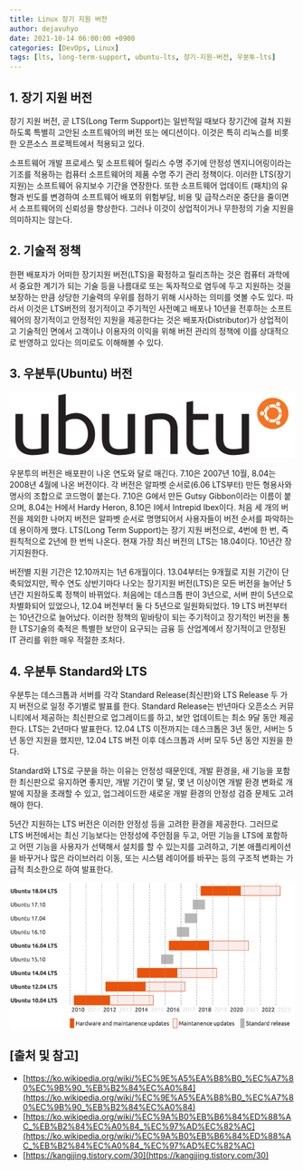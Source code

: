 ```yaml
---
title: Linux 장기 지원 버전
author: dejavuhyo
date: 2021-10-14 06:00:00 +0900
categories: [DevOps, Linux]
tags: [lts, long-term-support, ubuntu-lts, 장기-지원-버전, 우분투-lts]
---
```


## 1. 장기 지원 버전
장기 지원 버전, 곧 LTS(Long Term Support)는 일반적일 때보다 장기간에 걸쳐 지원하도록 특별히 고안된 소프트웨어의 버전 또는 에디션이다. 이것은 특히 리눅스를 비롯한 오픈소스 프로젝트에서 적용되고 있다.

소프트웨어 개발 프로세스 및 소프트웨어 릴리스 수명 주기에 안정성 엔지니어링이라는 기조를 적용하는 컴퓨터 소프트웨어의 제품 수명 주기 관리 정책이다. 이러한 LTS(장기지원)는 소프트웨어 유지보수 기간을 연장한다. 또한 소프트웨어 업데이트 (패치)의 유형과 빈도를 변경하여 소프트웨어 배포의 위험부담, 비용 및 급작스러운 중단을 줄이면서 소프트웨어의 신뢰성을 향상한다. 그러나 이것이 상업적이거나 무한정의 기술 지원을 의미하지는 않는다.

## 2. 기술적 정책
한편 배포자가 어떠한 장기지원 버전(LTS)을 확정하고 릴리즈하는 것은 컴퓨터 과학에서 중요한 계기가 되는 기술 등을 나름대로 또는 독자적으로 염두에 두고 지원하는 것을 보장하는 만큼 상당한 기술력의 우위를 점하기 위해 시사하는 의미를 엿볼 수도 있다. 따라서 이것은 LTS버전의 정기적이고 주기적인 사전예고 배포나 10년을 전후하는 소프트웨어의 장기적이고 안정적인 지원을 제공한다는 것은 배포자(Distributor)가 상업적이고 기술적인 면에서 고객이나 이용자의 이익을 위해 버전 관리의 정책에 이를 상대적으로 반영하고 있다는 의미로도 이해해볼 수 있다.

## 3. 우분투(Ubuntu) 버전

![ubuntu](/assets/img/2021-10-14-ubuntu-long-term-support/ubuntu.png)

우분투의 버전은 배포판이 나온 연도와 달로 매긴다. 7.10은 2007년 10월, 8.04는 2008년 4월에 나온 버전이다. 각 버전은 알파벳 순서로(6.06 LTS부터) 만든 형용사와 명사의 조합으로 코드명이 붙는다. 7.10은 G에서 만든 Gutsy Gibbon이라는 이름이 붙으며, 8.04는 H에서 Hardy Heron, 8.10은 I에서 Intrepid Ibex이다. 처음 세 개의 버전을 제외한 나머지 버전은 알파벳 순서로 명명되어서 사용자들이 버전 순서를 파악하는데 용이하게 했다. LTS(Long Term Support)는 장기 지원 버전으로, 4번에 한 번, 즉 원칙적으로 2년에 한 번씩 나온다. 현재 가장 최신 버전의 LTS는 18.04이다. 10년간 장기지원한다.

버전별 지원 기간은 12.10까지는 1년 6개월이다. 13.04부터는 9개월로 지원 기간이 단축되었지만, 짝수 연도 상반기마다 나오는 장기지원 버전(LTS)은 모든 버전을 늘어난 5년간 지원하도록 정책이 바뀌었다. 처음에는 데스크톱 판이 3년으로, 서버 판이 5년으로 차별화되어 있었으나, 12.04 버전부터 둘 다 5년으로 일원화되었다. 19 LTS 버전부터는 10년간으로 늘어났다. 이러한 정책의 밑바탕이 되는 주기적이고 장기적인 버전을 통한 LTS기술의 축적은 특별한 보안이 요구되는 금융 등 산업계에서 장기적이고 안정된 IT 관리를 위한 매우 적절한 조처다.

## 4. 우분투 Standard와 LTS
우분투는 데스크톱과 서버를 각각 Standard Release(최신판)와 LTS Release 두 가지 버전으로 일정 주기별로 발표를 한다. Standard Release는 반년마다 오픈소스 커뮤니티에서 제공하는 최신판으로 업그레이드를 하고, 보안 업데이트는 최소 9달 동안 제공한다. LTS는 2년마다 발표한다. 12.04 LTS 이전까지는 데스크톱은 3년 동안, 서버는 5년 동안 지원을 했지만, 12.04 LTS 버전 이후 데스크톱과 서버 모두 5년 동안 지원을 한다.

Standard와 LTS로 구분을 하는 이유는 안정성 때문인데, 개발 환경을, 새 기능을 포함한 최신판으로 유지하면 좋지만, 개발 기간이 몇 달, 몇 년 이상이면 개발 환경 변화로 개발에 지장을 초래할 수 있고, 업그레이드한 새로운 개발 환경의 안정성 검증 문제도 고려해야 한다.

5년간 지원하는 LTS 버전은 이러한 안정성 등을 고려한 환경을 제공한다. 그러므로 LTS 버전에서는 최신 기능보다는 안정성에 주안점을 두고, 어떤 기능을 LTS에 포함하고 어떤 기능을 사용자가 선택해서 설치를 할 수 있는지를 고려하고, 기본 애플리케이션을 바꾸거나 많은 라이브러리 이동, 또는 시스템 레이어를 바꾸는 등의 구조적 변화는 가급적 최소한으로 하여 발표한다.

![ubuntu-release](/assets/img/2021-10-14-ubuntu-long-term-support/ubuntu-release.png)

## [출처 및 참고]
* [https://ko.wikipedia.org/wiki/%EC%9E%A5%EA%B8%B0_%EC%A7%80%EC%9B%90_%EB%B2%84%EC%A0%84](https://ko.wikipedia.org/wiki/%EC%9E%A5%EA%B8%B0_%EC%A7%80%EC%9B%90_%EB%B2%84%EC%A0%84)
* [https://ko.wikipedia.org/wiki/%EC%9A%B0%EB%B6%84%ED%88%AC_%EB%B2%84%EC%A0%84_%EC%97%AD%EC%82%AC](https://ko.wikipedia.org/wiki/%EC%9A%B0%EB%B6%84%ED%88%AC_%EB%B2%84%EC%A0%84_%EC%97%AD%EC%82%AC)
* [https://kangjjing.tistory.com/30](https://kangjjing.tistory.com/30)
